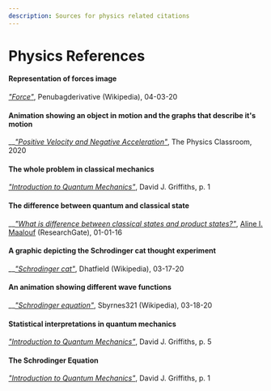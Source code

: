 ```yaml
---
description: Sources for physics related citations
---
```


# Physics References

#### Representation of forces image

[_"Force"_](https://commons.wikimedia.org/wiki/File:Force_examples.svg), Penubagderivative \(Wikipedia\), 04-03-20

#### Animation showing an object in motion and the graphs that describe it's motion

\_\_[_"Positive Velocity and Negative Acceleration"_](https://www.physicsclassroom.com/mmedia/kinema/pvna.cfm), The Physics Classroom, 2020

#### The whole problem in classical mechanics

[_"Introduction to Quantum Mechanics"_](https://www.amazon.ca/Introduction-Quantum-Mechanics-David-Griffiths/dp/0131118927), David J. Griffiths, p. 1

#### The difference between quantum and classical state

\_\_[_"What is difference between classical states and product states?"_](https://www.researchgate.net/post/What_is_difference_between_classical_states_and_product_states),  [Aline I. Maalouf](https://www.researchgate.net/profile/Aline_Maalouf2) \(ResearchGate\), 01-01-16

#### A graphic depicting the Schrodinger cat thought experiment

\_\_[_"Schrodinger cat"_](https://commons.wikimedia.org/w/index.php?curid=4279886), Dhatfield \(Wikipedia\), 03-17-20

#### An animation showing different wave functions

\_\_[_"Schrodinger equation"_](https://commons.wikimedia.org/w/index.php?curid=14654743), Sbyrnes321 \(Wikipedia\), 03-18-20

#### Statistical interpretations in quantum mechanics

[_"Introduction to Quantum Mechanics"_](https://www.amazon.ca/Introduction-Quantum-Mechanics-David-Griffiths/dp/0131118927), David J. Griffiths, p. 5

#### The Schrodinger Equation

[_"Introduction to Quantum Mechanics"_](https://www.amazon.ca/Introduction-Quantum-Mechanics-David-Griffiths/dp/0131118927), David J. Griffiths, p. 1

